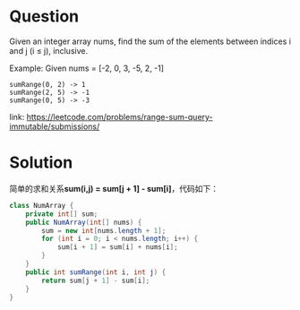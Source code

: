 # Question
Given an integer array nums, find the sum of the elements between indices i and j (i ≤ j), inclusive.

Example:
    Given nums = [-2, 0, 3, -5, 2, -1]
    
    sumRange(0, 2) -> 1
    sumRange(2, 5) -> -1
    sumRange(0, 5) -> -3

link: https://leetcode.com/problems/range-sum-query-immutable/submissions/

# Solution
简单的求和关系**sum(i,j) = sum[j + 1] - sum[i]**，代码如下：
```java
class NumArray {
    private int[] sum;
    public NumArray(int[] nums) {
        sum = new int[nums.length + 1];
        for (int i = 0; i < nums.length; i++) {
            sum[i + 1] = sum[i] + nums[i];
        }
    }
    public int sumRange(int i, int j) {
        return sum[j + 1] - sum[i];
    }
}
```